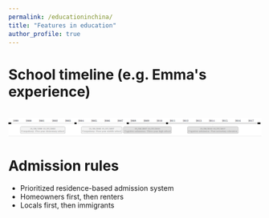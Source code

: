 ```yaml
---
permalink: /educationinchina/
title: "Features in education"
author_profile: true
---
```


School timeline (e.g. Emma's experience)
======

 <br/><img src='/images/education_timeline1.png'>

Admission rules
======
* Prioritized residence-based admission system
* Homeowners first, then renters
* Locals first, then immigrants
